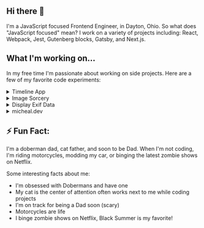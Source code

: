 ## Hi there 👋

I'm a JavaScript focused Frontend Engineer, in Dayton, Ohio. So what does "JavaScript focused" mean? I work on a variety of projects including: React, Webpack, Jest, Gutenberg blocks, Gatsby, and Next.js.

## What I'm working on...

In my free time I'm passionate about working on side projects. Here are a few of my favorite code experiments:

<details>
<summary>Timeline App</summary>

Okay, so the name isn't so original 😄. Timeline App is a simple social app for creating and organizing timelines. Each timeline consists of posts, and each post must have a title, date, and associated timeline. Unlike most social apps, the idea here is that your timeline is a reflection of your life. Users can modify post dates, relocate posts to other timelines and have as many timelines as they like. Under the hood, this PWA is powered by Firebase and React.

See [Timeline App Repo](https://github.com/michealengland/timeline-app)

</details>

<details>
<summary>Image Sorcery</summary>

While working on the Timeline App it became clear that I had an image size problem. While users can add and upload images to posts, they cannot resize or manipulate images. This problem contributes to excessive storage sizes and a poor user experience with creating new posts. Thus the idea for "Image Sorcery" was born.

Image Sorcery is a client side image editing UI for the browser. Behind the scenes this app uses [JIMP (JavaScript Image Manipulation Program)](https://www.npmjs.com/package/jimp) to manipulate the image data directly in the browser. While there are many 3rd party solutions for handling image manipulation, I wanted to create something fun and cost-effective that doesn't require a 3rd party solution.

Eventually, I plan to make this Image Sorcery an NPM package.

See [Image Sorcery Repo](https://github.com/michealengland/image-sorcery)

</details>

<details>
<summary>Display Exif Data</summary>

Display Exif Data is a WordPress plugin that enables content creators to display exif data on images. Rather than provide another "custom block" for users to manage, this plugin attaches additional controls directly into the `core/image` block. This way users can decide at the block level which images they want to display exif data on. Optionally, site-admins can pick and choose which fields they want to allow and if the field choices can be overridden at the block level. Eventually, I plan to extend the functionality to more blocks such as the "Gallery" block.

See [Display Exif Data Repo](https://github.com/michealengland/display-exif-data)

</details>

<details>
<summary>micheal.dev</summary>

At the end of 2020, I decided it's time to refocus my personal site [micheal.dev](https://micheal.dev) with the latest techniques I've learned over the last two years. My current site is a simple static site built using Gatsby. This time around, I enforced more strict coding standards, re-imagined styling, refactored all of the components, and integrated Jest for testing my code. Also, this site is open source. My goal is to continuously add new features and create a scalable platform to grow alongside my career.

See [Micheal.dev Repo](https://github.com/michealengland/micheal-dev)

</details>

## ⚡ Fun Fact:

I'm a doberman dad, cat father, and soon to be Dad. When I'm not coding, I'm riding motorcycles, modding my car, or binging the latest zombie shows on Netflix.

Some interesting facts about me:

- I'm obsessed with Dobermans and have one
- My cat is the center of attention often works next to me while coding projects
- I'm on track for being a Dad soon (scary)
- Motorcycles are life
- I binge zombie shows on Netflix, Black Summer is my favorite!
